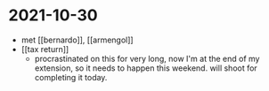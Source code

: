 # 2021-10-30

- met [[bernardo]], [[armengol]]
- [[tax return]]
  - procrastinated on this for very long, now I'm at the end of my extension, so it needs to happen this weekend. will shoot for completing it today.